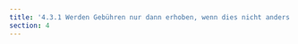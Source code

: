 ```yaml
---
title: '4.3.1 Werden Gebühren nur dann erhoben, wenn dies nicht anders möglich ist? '
section: 4
---
```

